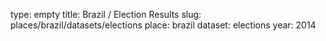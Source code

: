 type: empty
title: Brazil / Election Results
slug: places/brazil/datasets/elections
place: brazil
dataset: elections
year: 2014
